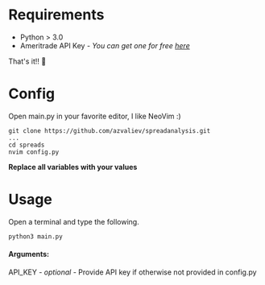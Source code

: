 # Requirements

- Python > 3.0
- Ameritrade API Key - *You can get one for free [here](https://developer.tdameritrade.com/)*

That's it!! 🥳

# Config
Open main.py in your favorite editor, I like NeoVim :)
```
git clone https://github.com/azvaliev/spreadanalysis.git
...
cd spreads
nvim config.py
```


**Replace all variables with your values**

# Usage


Open a terminal and type the following.
```
python3 main.py
```

#### Arguments:

API_KEY - *optional* - Provide API key if otherwise not provided in config.py